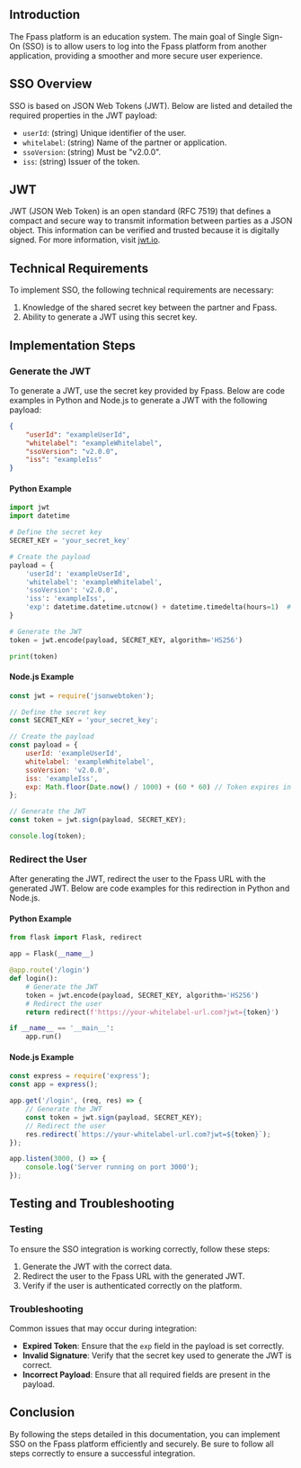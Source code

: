 ## Introduction

The Fpass platform is an education system. The main goal of Single Sign-On (SSO) is to allow users to log into the Fpass platform from another application, providing a smoother and more secure user experience.

## SSO Overview

SSO is based on JSON Web Tokens (JWT). Below are listed and detailed the required properties in the JWT payload:

- `userId`: (string) Unique identifier of the user.
- `whitelabel`: (string) Name of the partner or application.
- `ssoVersion`: (string) Must be "v2.0.0".
- `iss`: (string) Issuer of the token.

## JWT

JWT (JSON Web Token) is an open standard (RFC 7519) that defines a compact and secure way to transmit information between parties as a JSON object. This information can be verified and trusted because it is digitally signed. For more information, visit [jwt.io](https://jwt.io).

## Technical Requirements

To implement SSO, the following technical requirements are necessary:

1. Knowledge of the shared secret key between the partner and Fpass.
2. Ability to generate a JWT using this secret key.

## Implementation Steps

### Generate the JWT

To generate a JWT, use the secret key provided by Fpass. Below are code examples in Python and Node.js to generate a JWT with the following payload:

```json
{
    "userId": "exampleUserId",
    "whitelabel": "exampleWhitelabel",
    "ssoVersion": "v2.0.0",
    "iss": "exampleIss"
}
```

#### Python Example

```python
import jwt
import datetime

# Define the secret key
SECRET_KEY = 'your_secret_key'

# Create the payload
payload = {
    'userId': 'exampleUserId',
    'whitelabel': 'exampleWhitelabel',
    'ssoVersion': 'v2.0.0',
    'iss': 'exampleIss',
    'exp': datetime.datetime.utcnow() + datetime.timedelta(hours=1)  # Token expires in 1 hour
}

# Generate the JWT
token = jwt.encode(payload, SECRET_KEY, algorithm='HS256')

print(token)
```

#### Node.js Example

```javascript
const jwt = require('jsonwebtoken');

// Define the secret key
const SECRET_KEY = 'your_secret_key';

// Create the payload
const payload = {
    userId: 'exampleUserId',
    whitelabel: 'exampleWhitelabel',
    ssoVersion: 'v2.0.0',
    iss: 'exampleIss',
    exp: Math.floor(Date.now() / 1000) + (60 * 60) // Token expires in 1 hour
};

// Generate the JWT
const token = jwt.sign(payload, SECRET_KEY);

console.log(token);
```

### Redirect the User

After generating the JWT, redirect the user to the Fpass URL with the generated JWT. Below are code examples for this redirection in Python and Node.js.

#### Python Example

```python
from flask import Flask, redirect

app = Flask(__name__)

@app.route('/login')
def login():
    # Generate the JWT
    token = jwt.encode(payload, SECRET_KEY, algorithm='HS256')
    # Redirect the user
    return redirect(f'https://your-whitelabel-url.com?jwt={token}')

if __name__ == '__main__':
    app.run()
```

#### Node.js Example

```javascript
const express = require('express');
const app = express();

app.get('/login', (req, res) => {
    // Generate the JWT
    const token = jwt.sign(payload, SECRET_KEY);
    // Redirect the user
    res.redirect(`https://your-whitelabel-url.com?jwt=${token}`);
});

app.listen(3000, () => {
    console.log('Server running on port 3000');
});
```

## Testing and Troubleshooting

### Testing

To ensure the SSO integration is working correctly, follow these steps:

1. Generate the JWT with the correct data.
2. Redirect the user to the Fpass URL with the generated JWT.
3. Verify if the user is authenticated correctly on the platform.

### Troubleshooting

Common issues that may occur during integration:

- **Expired Token**: Ensure that the `exp` field in the payload is set correctly.
- **Invalid Signature**: Verify that the secret key used to generate the JWT is correct.
- **Incorrect Payload**: Ensure that all required fields are present in the payload.

## Conclusion

By following the steps detailed in this documentation, you can implement SSO on the Fpass platform efficiently and securely. Be sure to follow all steps correctly to ensure a successful integration.
